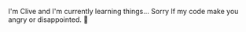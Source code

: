 I'm Clive and I'm currently learning things... Sorry If my code make you angry or disappointed. :penguin:

<!---
TranVinhNhan/TranVinhNhan is a ✨ special ✨ repository because its `README.md` (this file) appears on your GitHub profile.
You can click the Preview link to take a look at your changes.
--->
